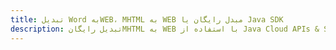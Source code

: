 ---title: تبدیل Word بهWEB، MHTML به WEB مبدل رایگان یا Java SDKdescription: تبدیل رایگانMHTML به WEB با استفاده از Java Cloud APIs & SDK. همچنین اسناد Microsoft Word و OpenOffice را در Cloud ایجاد، ویرایش و رندر کنید.---